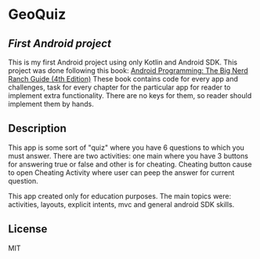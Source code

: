 # GeoQuiz
## _First Android project_

This is my first Android project using only Kotlin and Android SDK. This project was done following this book: [Android Programming: The Big Nerd Ranch Guide (4th Edition)](https://bignerdranch.com/books/android-programming-the-big-nerd-ranch-guide-5th-edition/)
These book contains code for every app and challenges, task for every chapter for the particular app for reader to implement extra functionality. There are no keys for them, so reader should implement them by hands.

## Description

This app is some sort of "quiz" where you have 6 questions to which you must answer. There are two activities: one main where you have 3 buttons for answering true or false and other is for cheating. Cheating button cause to open Cheating Activity where user can peep the answer for current question.

This app created only for education purposes. The main topics were: activities, layouts, explicit intents, mvc and general android SDK skills.


## License

MIT
